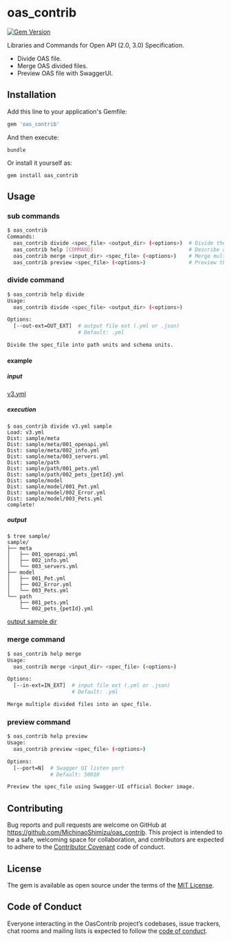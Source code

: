# oas_contrib

[![Gem Version](https://badge.fury.io/rb/oas_contrib.svg)](https://badge.fury.io/rb/oas_contrib)

Libraries and Commands for Open API (2.0, 3.0) Specification.

* Divide OAS file.
* Merge OAS divided files.
* Preview OAS file with SwaggerUI.

## Installation

Add this line to your application's Gemfile:

```ruby
gem 'oas_contrib'
```

And then execute:

    bundle

Or install it yourself as:

    gem install oas_contrib

## Usage

### sub commands
```bash
$ oas_contrib
Commands:
  oas_contrib divide <spec_file> <output_dir> (<options>)  # Divide the spec_file into path units and schema units.
  oas_contrib help [COMMAND]                               # Describe available commands or one specific command
  oas_contrib merge <input_dir> <spec_file> (<options>)    # Merge multiple divided files into an spec_file.
  oas_contrib preview <spec_file> (<options>)              # Preview the spec_file using Swagger-UI official Docker image.
```

### divide command
```bash
$ oas_contrib help divide
Usage:
  oas_contrib divide <spec_file> <output_dir> (<options>)

Options:
  [--out-ext=OUT_EXT]  # output file ext (.yml or .json)
                       # Default: .yml

Divide the spec_file into path units and schema units.
```

#### example

##### input
[v3.yml](/example/v3.yml)

##### execution
```
$ oas_contrib divide v3.yml sample
Load: v3.yml
Dist: sample/meta
Dist: sample/meta/001_openapi.yml
Dist: sample/meta/002_info.yml
Dist: sample/meta/003_servers.yml
Dist: sample/path
Dist: sample/path/001_pets.yml
Dist: sample/path/002_pets_{petId}.yml
Dist: sample/model
Dist: sample/model/001_Pet.yml
Dist: sample/model/002_Error.yml
Dist: sample/model/003_Pets.yml
complete!
```

##### output
```
$ tree sample/
sample/
├── meta
│   ├── 001_openapi.yml
│   ├── 002_info.yml
│   └── 003_servers.yml
├── model
│   ├── 001_Pet.yml
│   ├── 002_Error.yml
│   └── 003_Pets.yml
└── path
    ├── 001_pets.yml
    └── 002_pets_{petId}.yml
```
[output sample dir](/example/dist/v3)

### merge command
```bash
$ oas_contrib help merge
Usage:
  oas_contrib merge <input_dir> <spec_file> (<options>)

Options:
  [--in-ext=IN_EXT]  # input file ext (.yml or .json)
                     # Default: .yml

Merge multiple divided files into an spec_file.
```

### preview command
```bash
$ oas_contrib help preview
Usage:
  oas_contrib preview <spec_file> (<options>)

Options:
  [--port=N]  # Swagger UI listen port
              # Default: 50010

Preview the spec_file using Swagger-UI official Docker image.
```

## Contributing

Bug reports and pull requests are welcome on GitHub at https://github.com/MichinaoShimizu/oas_contrib. This project is intended to be a safe, welcoming space for collaboration, and contributors are expected to adhere to the [Contributor Covenant](http://contributor-covenant.org) code of conduct.

## License

The gem is available as open source under the terms of the [MIT License](https://opensource.org/licenses/MIT).

## Code of Conduct

Everyone interacting in the OasContrib project’s codebases, issue trackers, chat rooms and mailing lists is expected to follow the [code of conduct](https://github.com/MichinaoShimizu/oas_contrib/blob/master/CODE_OF_CONDUCT.md).
